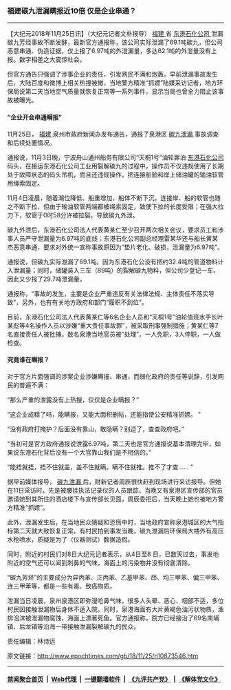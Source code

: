 ### 福建碳九泄漏瞒报近10倍 仅是企业串通？
------------------------

<p>
 【大纪元2018年11月25日讯】（大纪元记者文朴报导）
 <a href="http://www.epochtimes.com/gb/tag/%E7%A6%8F%E5%BB%BA.html">
  福建
 </a>
 省
 <a href="http://www.epochtimes.com/gb/tag/%E4%B8%9C%E6%B8%AF%E7%9F%B3%E5%8C%96%E5%85%AC%E5%8F%B8.html">
  东港石化公司
 </a>
 泄漏碳九芳烃事故不断发酵，最新官方通报称，该公司实际泄漏了69.1吨碳九，但公司恶意串通、伪造证据，仅上报了6.97吨的外泄漏量，多达62.1吨的外泄量没有上报。数字相差之大震惊社会。
</p>
<p>
 但官方通告只强调了涉事企业的责任，引发网民不满和炮轰。早前泄漏事故发生后，大陆百度和微博上相关热搜被撤，当地警方精准“抓嫖”陆媒采访记者，地方环保局说第二天当地空气质量就恢复正常等一系列事件，显示当局也曾全力阻止该事故被曝光。
</p>
<h4>
 <strong>
  “企业开会串通瞒报”
 </strong>
</h4>
<p>
 11月25日，
 <a href="http://www.epochtimes.com/gb/tag/%E7%A6%8F%E5%BB%BA.html">
  福建
 </a>
 泉州市政府新闻办发布通告，通报了泉港区
 <a href="http://www.epochtimes.com/gb/tag/%E7%A2%B3%E4%B9%9D%E6%B3%84%E6%BC%8F.html">
  碳九泄漏
 </a>
 事故调查和后续处置情况。
</p>
<p>
 通报说，11月3日晚，宁波舟山通州船务有限公司“天桐1号”油轮靠泊
 <a href="http://www.epochtimes.com/gb/tag/%E4%B8%9C%E6%B8%AF%E7%9F%B3%E5%8C%96%E5%85%AC%E5%8F%B8.html">
  东港石化公司
 </a>
 码头，在接运东港石化公司工业用裂解碳九的过程中，操作员不仅违规使用了长期处于故障状态的码头吊机，而且还违规操作，把连接船舶和岸上储油罐的输油软管用绳索固定。
</p>
<p>
 11月4日凌晨，随着潮位降低、船重增加，船体不断下沉，连接岸、船的软管也随之不断下拉，但由于输油软管两端都被绳索固定，致使下拉的长度受限；在强大拉力下，软管于0时58分许被拉裂，导致碳九外泄。
</p>
<p>
 碳九外泄后，东港石化公司法人代表黄某仁至少召开两次相关会议，要求员工和涉事人员严守泄漏量为6.97吨的底线；东港石化公司副总经理雷某华还与船长黄某杰恶意串通，要求对外统一宣称事故原因为“垫片老化、破损，泄漏量为6.97吨”。
</p>
<p>
 通报说，但碳九实际泄漏了69.1吨。因为东港石化公没有把约32.4吨的管道物料计入泄漏量；同时，储罐装入三车（89吨）的裂解碳九物料，但公司少登记一车，因此又少报了29.7吨泄漏量。
</p>
<p>
 通报称，“事故的发生，主要是企业严重违反有关法律法规、主体责任不落实导致”，另外，也有有关地方政府和部门“履职不到位”。
</p>
<p>
 目前，东港石化公司法人代表黄某仁等6名企业人员和“天桐1号”油轮值班水手长叶某彪等4名操作人员以涉嫌“重大责任事故罪”，被采取刑事强制措施；黄某仁等7名直接责任人被批捕。数名泉港当地官员被“处理”，一人免职，3人停职，一人做检查。
</p>
<h4>
 <strong>
  究竟谁在瞒报？
 </strong>
</h4>
<p>
 对于官方片面强调的涉案企业涉嫌瞒报、串通，而弱化政府的责任等说辞，引发网民的普遍不满：
</p>
<p>
 “那么严重的泄露没有上热搜，仅仅是企业瞒报？”
</p>
<p>
 “这企业成精了吗，能瞒报，又能大面积删帖，还能指使公安精准抓嫖。 ”
</p>
<p>
 “没有政府打掩护？后面没有靠山，敢隐瞒？别逗了，查查政府吧。”
</p>
<p>
 “当初可是官方政府通报说泄露6.97吨，第二天也是官方通报说基本清理完毕，如果说东港石化背后没有一个大官靠山我们是不相信的。”
</p>
<p>
 “能捂就捂，捂不住就盖，盖不住就瞒。瞒不住就推。推不了才查…… ”
</p>
<p>
 据早前媒体报导，
 <a href="http://www.epochtimes.com/gb/tag/%E7%A2%B3%E4%B9%9D%E6%B3%84%E6%BC%8F.html">
  碳九泄漏
 </a>
 后，财新记者周辰很快赶到现场进行采访报导。但她在11日采访时，先是被腰挂执法记录仪的人员跟踪，当晚又有泉港区宣传部的官员邀请她到其所住的酒店楼下与宣传部长见面，周辰委拒后，当天晚上她也被地方警方精准“抓嫖”。
</p>
<p>
</p>
<p>
 此外，泄漏发生后，在当地民众猜疑和恐慌中时，当地政府宣称泉港城区的大气指标第二天就大致恢复正常。有村民拍到事发当晚，碳九泄漏后环保局大楼外有高压水枪喷水，质疑是为了（仪器测试）数据造假。
</p>
<p>
 同时，附近的村民们对8日大纪元记者表示，从4日至8 日，已数天过去，事发地附近的空气还可以闻到刺鼻的气味，海面上的污染物并没有彻底清除。
</p>
<p>
 “碳九芳烃”的主要成分为异丙苯、正丙苯、乙基甲苯、茚、均三甲苯、偏三甲苯、连三甲苯等，都是一些有毒、致癌物质。
</p>
<p>
 泄漏当日凌晨，泉州泉港区即弥漫呛鼻气味，很多人头晕、恶心、咽部不适，多位村民因接触泄漏物后身体不适入院。同时，泉港海面有大片黄褐色油污状物质，渔排泡沫被泄漏物腐蚀，海面上漂著死鱼。官方通报称，院方已经接治了69名南埔镇、后龙镇等沿海一带接触泄漏裂解碳九的民众。
</p>
<p>
 责任编辑：林诗远
</p>
<p>
</p>

原文链接：http://www.epochtimes.com/gb/18/11/25/n10873546.htm


------------------------
#### [禁闻聚合首页](https://github.com/gfw-breaker/banned-news/blob/master/README.md) &nbsp;|&nbsp; [Web代理](https://github.com/gfw-breaker/open-proxy/blob/master/README.md) &nbsp;|&nbsp; [一键翻墙软件](https://github.com/gfw-breaker/nogfw/blob/master/README.md) &nbsp;|&nbsp; [《九评共产党》](https://github.com/gfw-breaker/9ping.md/blob/master/README.md#九评之一评共产党是什么) &nbsp;|&nbsp; [《解体党文化》](https://github.com/gfw-breaker/jtdwh.md/blob/master/README.md#绪论)